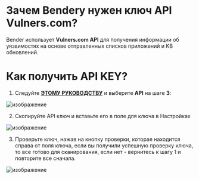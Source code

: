 # Зачем Benderу нужен ключ API Vulners.com?

Bender использует **Vulners.com API** для получения информации об уязвимостях на основе отправленных списков приложений и KB обновлений.

# Как получить API KEY?

1. Следуйте **[ЭТОМУ РУКОВОДСТВУ](https://vulners.com/docs/apikey/)** и выберите **API** на шаге **3**:

![изображение](https://github.com/trottling/Bender/assets/108357478/a0460e92-40ba-4bff-97e3-104d5622b8a2)

2. Скопируйте API ключ и вставьте его в поле для ключа в Настройках

![изображение](https://github.com/trottling/Bender/assets/108357478/9bc7897f-c31a-47aa-abe7-05201c2ceeb6)

3. Проверьте ключ, нажав на кнопку проверки, которая находится справа от поля ключа, если вы получили успешную проверку ключа, то все готово для сканирования, если нет - вернитесь к шагу 1 и повторите все сначала.

![изображение](https://github.com/trottling/Bender/assets/108357478/f777c981-26b1-4f13-92bb-5136ca47bdeb)
